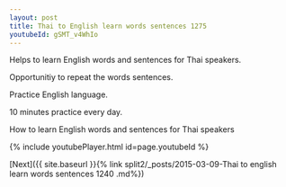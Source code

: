 ```yaml
---
layout: post
title: Thai to English learn words sentences 1275 
youtubeId: gSMT_v4WhIo
---
```

 
 
Helps to learn English words and sentences for Thai speakers.

Opportunitiy to repeat the words sentences. 

Practice English language. 
 
10 minutes practice every day. 
 
How to learn English words and sentences for Thai speakers 
 
{% include youtubePlayer.html id=page.youtubeId %}
 
 
[Next]({{ site.baseurl }}{% link  split2/_posts/2015-03-09-Thai to english learn words sentences 1240 .md%})
 
